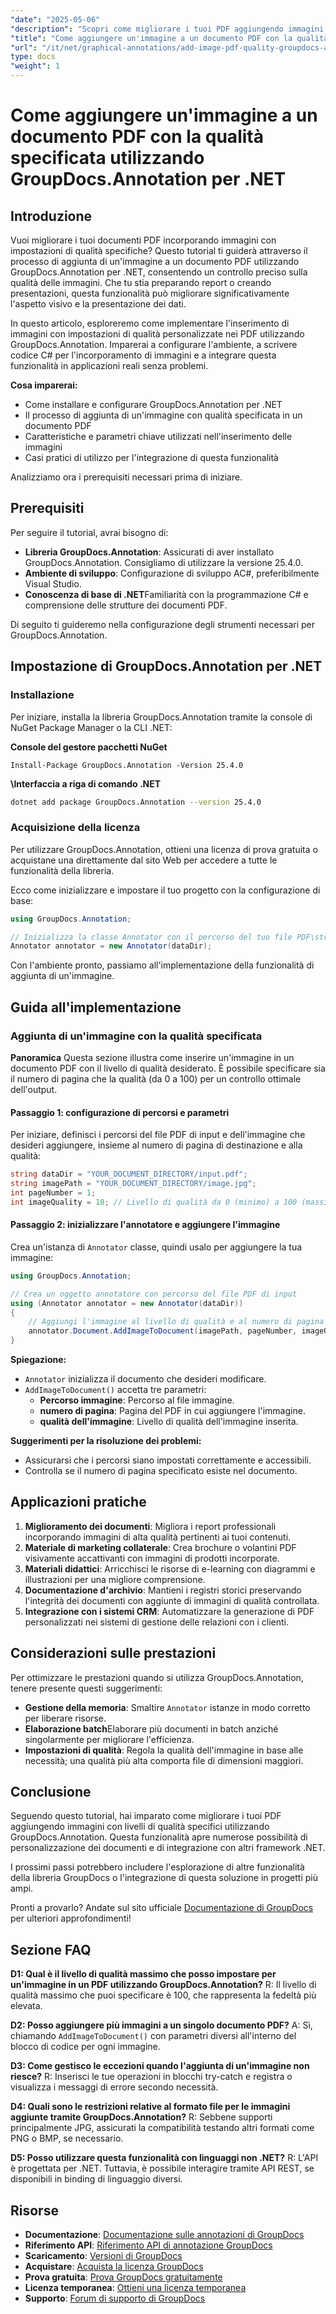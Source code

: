 ```yaml
---
"date": "2025-05-06"
"description": "Scopri come migliorare i tuoi PDF aggiungendo immagini con livelli di qualità specifici utilizzando GroupDocs.Annotation per .NET. Migliora l'aspetto dei documenti e la presentazione dei dati."
"title": "Come aggiungere un'immagine a un documento PDF con la qualità specificata utilizzando GroupDocs.Annotation per .NET"
"url": "/it/net/graphical-annotations/add-image-pdf-quality-groupdocs-annotation-net/"
type: docs
"weight": 1
---
```


# Come aggiungere un'immagine a un documento PDF con la qualità specificata utilizzando GroupDocs.Annotation per .NET

## Introduzione

Vuoi migliorare i tuoi documenti PDF incorporando immagini con impostazioni di qualità specifiche? Questo tutorial ti guiderà attraverso il processo di aggiunta di un'immagine a un documento PDF utilizzando GroupDocs.Annotation per .NET, consentendo un controllo preciso sulla qualità delle immagini. Che tu stia preparando report o creando presentazioni, questa funzionalità può migliorare significativamente l'aspetto visivo e la presentazione dei dati.

In questo articolo, esploreremo come implementare l'inserimento di immagini con impostazioni di qualità personalizzate nei PDF utilizzando GroupDocs.Annotation. Imparerai a configurare l'ambiente, a scrivere codice C# per l'incorporamento di immagini e a integrare questa funzionalità in applicazioni reali senza problemi.

**Cosa imparerai:**
- Come installare e configurare GroupDocs.Annotation per .NET
- Il processo di aggiunta di un'immagine con qualità specificata in un documento PDF
- Caratteristiche e parametri chiave utilizzati nell'inserimento delle immagini
- Casi pratici di utilizzo per l'integrazione di questa funzionalità

Analizziamo ora i prerequisiti necessari prima di iniziare.

## Prerequisiti

Per seguire il tutorial, avrai bisogno di:
- **Libreria GroupDocs.Annotation**: Assicurati di aver installato GroupDocs.Annotation. Consigliamo di utilizzare la versione 25.4.0.
- **Ambiente di sviluppo**: Configurazione di sviluppo AC#, preferibilmente Visual Studio.
- **Conoscenza di base di .NET**Familiarità con la programmazione C# e comprensione delle strutture dei documenti PDF.

Di seguito ti guideremo nella configurazione degli strumenti necessari per GroupDocs.Annotation.

## Impostazione di GroupDocs.Annotation per .NET

### Installazione

Per iniziare, installa la libreria GroupDocs.Annotation tramite la console di NuGet Package Manager o la CLI .NET:

**Console del gestore pacchetti NuGet**
```shell
Install-Package GroupDocs.Annotation -Version 25.4.0
```

**\Interfaccia a riga di comando .NET**
```bash
dotnet add package GroupDocs.Annotation --version 25.4.0
```

### Acquisizione della licenza

Per utilizzare GroupDocs.Annotation, ottieni una licenza di prova gratuita o acquistane una direttamente dal sito Web per accedere a tutte le funzionalità della libreria.

Ecco come inizializzare e impostare il tuo progetto con la configurazione di base:

```csharp
using GroupDocs.Annotation;

// Inizializza la classe Annotator con il percorso del tuo file PDF\string dataDir = "YOUR_DOCUMENT_DIRECTORY/input.pdf";
Annotator annotator = new Annotator(dataDir);
```

Con l'ambiente pronto, passiamo all'implementazione della funzionalità di aggiunta di un'immagine.

## Guida all'implementazione

### Aggiunta di un'immagine con la qualità specificata

**Panoramica**
Questa sezione illustra come inserire un'immagine in un documento PDF con il livello di qualità desiderato. È possibile specificare sia il numero di pagina che la qualità (da 0 a 100) per un controllo ottimale dell'output.

#### Passaggio 1: configurazione di percorsi e parametri
Per iniziare, definisci i percorsi del file PDF di input e dell'immagine che desideri aggiungere, insieme al numero di pagina di destinazione e alla qualità:

```csharp
string dataDir = "YOUR_DOCUMENT_DIRECTORY/input.pdf";
string imagePath = "YOUR_DOCUMENT_DIRECTORY/image.jpg";
int pageNumber = 1;
int imageQuality = 10; // Livello di qualità da 0 (minimo) a 100 (massimo)
```

#### Passaggio 2: inizializzare l'annotatore e aggiungere l'immagine
Crea un'istanza di `Annotator` classe, quindi usalo per aggiungere la tua immagine:

```csharp
using GroupDocs.Annotation;

// Crea un oggetto annotatore con percorso del file PDF di input
using (Annotator annotator = new Annotator(dataDir))
{
    // Aggiungi l'immagine al livello di qualità e al numero di pagina specificati
    annotator.Document.AddImageToDocument(imagePath, pageNumber, imageQuality);
}
```

**Spiegazione:**
- `Annotator` inizializza il documento che desideri modificare.
- `AddImageToDocument()` accetta tre parametri:
  - **Percorso immagine**: Percorso al file immagine.
  - **numero di pagina**: Pagina del PDF in cui aggiungere l'immagine.
  - **qualità dell'immagine**: Livello di qualità dell'immagine inserita.

**Suggerimenti per la risoluzione dei problemi:**
- Assicurarsi che i percorsi siano impostati correttamente e accessibili.
- Controlla se il numero di pagina specificato esiste nel documento.

## Applicazioni pratiche
1. **Miglioramento dei documenti**: Migliora i report professionali incorporando immagini di alta qualità pertinenti ai tuoi contenuti.
2. **Materiale di marketing collaterale**: Crea brochure o volantini PDF visivamente accattivanti con immagini di prodotti incorporate.
3. **Materiali didattici**: Arricchisci le risorse di e-learning con diagrammi e illustrazioni per una migliore comprensione.
4. **Documentazione d'archivio**: Mantieni i registri storici preservando l'integrità dei documenti con aggiunte di immagini di qualità controllata.
5. **Integrazione con i sistemi CRM**: Automatizzare la generazione di PDF personalizzati nei sistemi di gestione delle relazioni con i clienti.

## Considerazioni sulle prestazioni
Per ottimizzare le prestazioni quando si utilizza GroupDocs.Annotation, tenere presente questi suggerimenti:
- **Gestione della memoria**: Smaltire `Annotator` istanze in modo corretto per liberare risorse.
- **Elaborazione batch**Elaborare più documenti in batch anziché singolarmente per migliorare l'efficienza.
- **Impostazioni di qualità**: Regola la qualità dell'immagine in base alle necessità; una qualità più alta comporta file di dimensioni maggiori.

## Conclusione
Seguendo questo tutorial, hai imparato come migliorare i tuoi PDF aggiungendo immagini con livelli di qualità specifici utilizzando GroupDocs.Annotation. Questa funzionalità apre numerose possibilità di personalizzazione dei documenti e di integrazione con altri framework .NET.

I prossimi passi potrebbero includere l'esplorazione di altre funzionalità della libreria GroupDocs o l'integrazione di questa soluzione in progetti più ampi.

Pronti a provarlo? Andate sul sito ufficiale [Documentazione di GroupDocs](https://docs.groupdocs.com/annotation/net/) per ulteriori approfondimenti!

## Sezione FAQ
**D1: Qual è il livello di qualità massimo che posso impostare per un'immagine in un PDF utilizzando GroupDocs.Annotation?**
R: Il livello di qualità massimo che puoi specificare è 100, che rappresenta la fedeltà più elevata.

**D2: Posso aggiungere più immagini a un singolo documento PDF?**
A: Sì, chiamando `AddImageToDocument()` con parametri diversi all'interno del blocco di codice per ogni immagine.

**D3: Come gestisco le eccezioni quando l'aggiunta di un'immagine non riesce?**
R: Inserisci le tue operazioni in blocchi try-catch e registra o visualizza i messaggi di errore secondo necessità.

**D4: Quali sono le restrizioni relative al formato file per le immagini aggiunte tramite GroupDocs.Annotation?**
R: Sebbene supporti principalmente JPG, assicurati la compatibilità testando altri formati come PNG o BMP, se necessario.

**D5: Posso utilizzare questa funzionalità con linguaggi non .NET?**
R: L'API è progettata per .NET. Tuttavia, è possibile interagire tramite API REST, se disponibili in binding di linguaggio diversi.

## Risorse
- **Documentazione**: [Documentazione sulle annotazioni di GroupDocs](https://docs.groupdocs.com/annotation/net/)
- **Riferimento API**: [Riferimento API di annotazione GroupDocs](https://reference.groupdocs.com/annotation/net/)
- **Scaricamento**: [Versioni di GroupDocs](https://releases.groupdocs.com/annotation/net/)
- **Acquistare**: [Acquista la licenza GroupDocs](https://purchase.groupdocs.com/buy)
- **Prova gratuita**: [Prova GroupDocs gratuitamente](https://releases.groupdocs.com/annotation/net/)
- **Licenza temporanea**: [Ottieni una licenza temporanea](https://purchase.groupdocs.com/temporary-license/)
- **Supporto**: [Forum di supporto di GroupDocs](https://forum.groupdocs.com/c/annotation/)